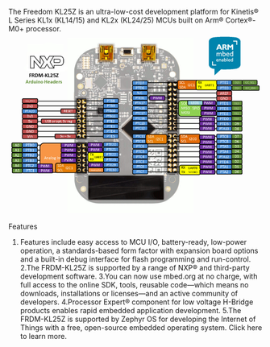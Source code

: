 The Freedom KL25Z is an ultra-low-cost development platform for Kinetis® L Series KL1x (KL14/15) and KL2x (KL24/25) MCUs built on Arm® Cortex®-M0+ processor.
![KL25Z](frdm-kl25z_headers2.png)

Features 
1. Features include easy access to MCU I/O, battery-ready, low-power operation, a standards-based form factor with expansion board options and a built-in debug interface for flash programming and run-control. 
2.The FRDM-KL25Z is supported by a range of NXP® and third-party development software. 
3.You can now use mbed.org at no charge, with full access to the online SDK, tools, reusable code—which means no downloads, installations or licenses—and an active community of developers. 
4.Processor Expert® component for low voltage H-Bridge products enables rapid embedded application development. 
5.The FRDM-KL25Z is supported by Zephyr OS for developing the Internet of Things with a free, open-source embedded operating system. Click here to learn more.
